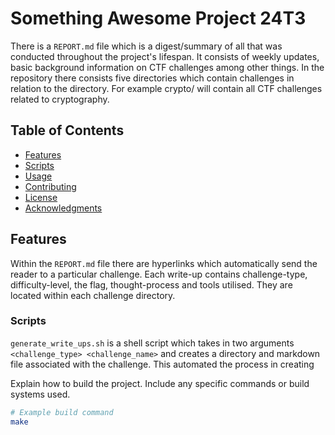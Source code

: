 # Something Awesome Project 24T3

There is a `REPORT.md` file which is a digest/summary of all that was conducted throughout
the project's lifespan. It consists of weekly updates, basic background information on CTF challenges among other things.
In the repository there consists five directories which contain challenges in relation to the directory. For example
crypto/ will contain all CTF challenges related to cryptography. 

## Table of Contents

- [Features](#features)
- [Scripts](#scripts)
- [Usage](#usage)
- [Contributing](#contributing)
- [License](#license)
- [Acknowledgments](#acknowledgments)

## Features

Within the `REPORT.md` file there are hyperlinks which automatically send the reader to a particular challenge. Each 
write-up contains challenge-type, difficulty-level, the flag, thought-process and tools utilised. They are located within
each challenge directory.

### Scripts
`generate_write_ups.sh` is a shell script which takes in two arguments `<challenge_type> <challenge_name>` and creates a directory and markdown file associated with the challenge. This automated the process in creating 

Explain how to build the project. Include any specific commands or build systems used.

```bash
# Example build command
make
